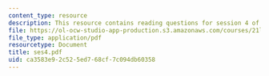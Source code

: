 ```yaml
---
content_type: resource
description: This resource contains reading questions for session 4 of the course.
file: https://ol-ocw-studio-app-production.s3.amazonaws.com/courses/21l-423j-introduction-to-anglo-american-folk-music-fall-2005/ca3583e92c525ed768cf7c094db60358_ses4.pdf
file_type: application/pdf
resourcetype: Document
title: ses4.pdf
uid: ca3583e9-2c52-5ed7-68cf-7c094db60358
---
```

